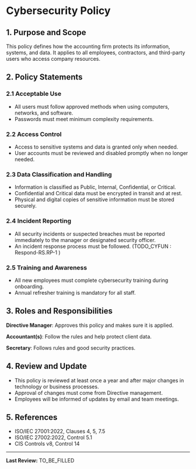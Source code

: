 # Cybersecurity Policy

## 1. Purpose and Scope

This policy defines how the accounting firm protects its information, systems, and data. It applies to all employees, contractors, and third-party users who access company resources.

## 2. Policy Statements

### 2.1 Acceptable Use

* All users must follow approved methods when using computers, networks, and software.
* Passwords must meet minimum complexity requirements.

### 2.2 Access Control

* Access to sensitive systems and data is granted only when needed.
* User accounts must be reviewed and disabled promptly when no longer needed.

### 2.3 Data Classification and Handling

* Information is classified as Public, Internal, Confidential, or Critical.
* Confidential and Critical data must be encrypted in transit and at rest.
* Physical and digital copies of sensitive information must be stored securely.

### 2.4 Incident Reporting

* All security incidents or suspected breaches must be reported immediately to the manager or designated security officer.
* An incident response process must be followed. (TODO_CYFUN : Respond-RS.RP-1 )

### 2.5 Training and Awareness

* All new employees must complete cybersecurity training during onboarding.
* Annual refresher training is mandatory for all staff.

## 3. Roles and Responsibilities

**Directive Manager**: Approves this policy and makes sure it is applied.

**Accountant(s)**: Follow the rules and help protect client data.

**Secretary**: Follows rules and good security practices.

## 4. Review and Update

* This policy is reviewed at least once a year and after major changes in technology or business processes.
* Approval of changes must come from Directive management.
* Employees will be informed of updates by email and team meetings.

## 5. References

* ISO/IEC 27001:2022, Clauses 4, 5, 7.5
* ISO/IEC 27002:2022, Control 5.1
* CIS Controls v8, Control 14

---

**Last Review:** TO_BE_FILLED
